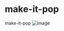 # make-it-pop
make-it-pop
![image](https://github.com/nabinjana-dsc/make-it-pop/assets/120771456/037fb92b-e1d6-44e0-a546-50ad1507a40b)

